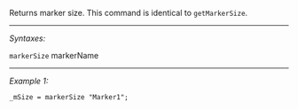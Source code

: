Returns marker size. This command is identical to `getMarkerSize`.


---
*Syntaxes:*

`markerSize` markerName

---
*Example 1:*

```sqf
_mSize = markerSize "Marker1";
```
